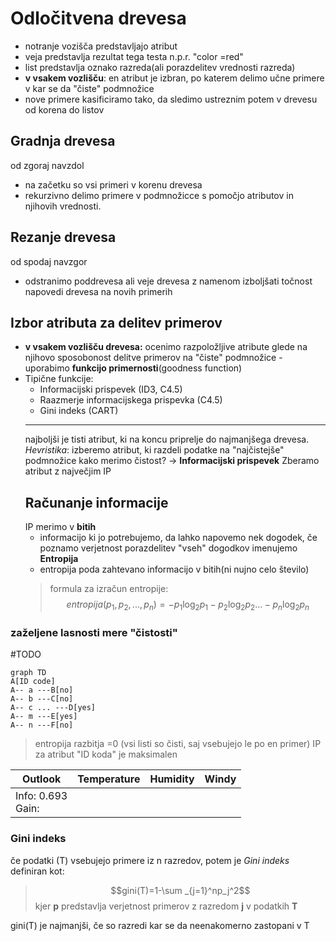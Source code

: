 # Odločitvena drevesa
- notranje vozišča predstavljajo atribut
- veja predstavlja rezultat tega testa n.p.r. "color =red"
- list predstavlja oznako razreda(ali porazdelitev vrednosti razreda)
- **v vsakem vozlišču**: en atribut je izbran, po katerem delimo učne primere v kar se da "čiste" podmnožice
- nove primere kasificiramo tako, da sledimo ustreznim potem v drevesu od korena do listov

## Gradnja drevesa
od zgoraj navzdol
- na začetku so vsi primeri v korenu drevesa
- rekurzivno delimo primere v podmnožicce s pomočjo atributov in  njihovih vrednosti.

## Rezanje drevesa
od spodaj navzgor
- odstranimo poddrevesa ali veje drevesa z namenom izboljšati točnost napovedi drevesa na novih primerih

## Izbor atributa za delitev primerov
- **v vsakem vozlišču drevesa:** ocenimo razpoložljive atribute glede na njihovo sposobonost delitve primerov na "čiste" podmnožice - uporabimo **funkcijo primernosti**(goodness function)
- Tipične funkcije:
	- Informacijski prispevek (ID3, C4.5) 
	- Raazmerje informacijskega prispevka (C4.5)
	- Gini indeks (CART)
	---
	najboljši je tisti atribut, ki na koncu priprelje do najmanjšega drevesa.
	_Hevristika_: izberemo atribut, ki razdeli podatke na "najčistejše" podmnožice
	kako merimo čistost? -> **Informacijski prispevek**
	Zberamo atribut z največjim IP
	## Računanje informacije
	IP merimo v **bitih**
	- informacijo ki jo potrebujemo, da lahko napovemo nek dogodek, če poznamo verjetnost porazdelitev "vseh" dogodkov imenujemo **Entropija**
	- entropija poda zahtevano informacijo v bitih(ni nujno celo število)
	> formula za izračun entropije: $$entropija(p_1,p_2,...,p_n)=-p_1\log _2p_1-p_2\log _2p_2 ... -p_n\log _2p_n$$

### zaželjene lasnosti mere "čistosti"
#TODO


```mermaid
graph TD
A[ID code]
A-- a ---B[no]
A-- b ---C[no]
A-- c ... ---D[yes]
A-- m ---E[yes]
A-- n ---F[no]
```
>entropija razbitja =0 (vsi listi so čisti, saj vsebujejo le po en primer)
>IP za atribut "ID koda" je maksimalen

| Outlook              | Temperature | Humidity | Windy |
| -------------------- | ----------- | -------- | ----- |
| Info: 0.693 <br>Gain: |             |          |       |


### Gini indeks
če podatki (T) vsebujejo primere iz n razredov, potem je _Gini indeks_ definiran kot:
>$$gini(T)=1-\sum _{j=1}^np_j^2$$
>kjer **p** predstavlja verjetnost primerov z razredom **j** v podatkih **T**

gini(T) je najmanjši, če so razredi kar se da neenakomerno zastopani v T